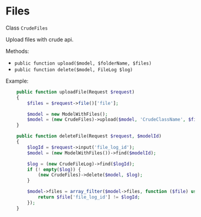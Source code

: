 Files
===

Class `CrudeFiles`

Upload files with crude api.

Methods:

- `public function upload($model, $folderName, $files)`
- `public function delete($model, FileLog $log)`

Example:

```php
    public function uploadFile(Request $request)
    {
        $files = $request->file()['file'];

        $model = new ModelWithFiles();
        $model = (new CrudeFiles)->upload($model, 'CrudeClassName', $files);
    }

    public function deleteFile(Request $request, $modelId)
    {
        $logId = $request->input('file_log_id');
        $model = (new ModelWithFiles())->find($modelId);

        $log = (new CrudeFileLog)->find($logId);
        if (! empty($log)) {
            (new CrudeFiles)->delete($model, $log);
        }

        $model->files = array_filter($model->files, function ($file) use ($logId) {
            return $file['file_log_id'] != $logId;
        });
    }
```

